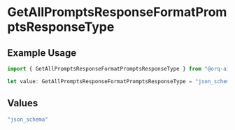 # GetAllPromptsResponseFormatPromptsResponseType

## Example Usage

```typescript
import { GetAllPromptsResponseFormatPromptsResponseType } from "@orq-ai/node/models/operations";

let value: GetAllPromptsResponseFormatPromptsResponseType = "json_schema";
```

## Values

```typescript
"json_schema"
```
